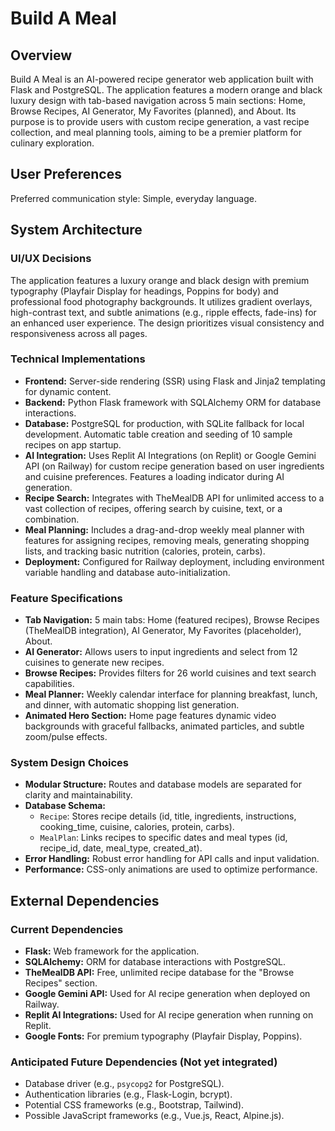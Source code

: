 # Build A Meal

## Overview
Build A Meal is an AI-powered recipe generator web application built with Flask and PostgreSQL. The application features a modern orange and black luxury design with tab-based navigation across 5 main sections: Home, Browse Recipes, AI Generator, My Favorites (planned), and About. Its purpose is to provide users with custom recipe generation, a vast recipe collection, and meal planning tools, aiming to be a premier platform for culinary exploration.

## User Preferences
Preferred communication style: Simple, everyday language.

## System Architecture

### UI/UX Decisions
The application features a luxury orange and black design with premium typography (Playfair Display for headings, Poppins for body) and professional food photography backgrounds. It utilizes gradient overlays, high-contrast text, and subtle animations (e.g., ripple effects, fade-ins) for an enhanced user experience. The design prioritizes visual consistency and responsiveness across all pages.

### Technical Implementations
- **Frontend:** Server-side rendering (SSR) using Flask and Jinja2 templating for dynamic content.
- **Backend:** Python Flask framework with SQLAlchemy ORM for database interactions.
- **Database:** PostgreSQL for production, with SQLite fallback for local development. Automatic table creation and seeding of 10 sample recipes on app startup.
- **AI Integration:** Uses Replit AI Integrations (on Replit) or Google Gemini API (on Railway) for custom recipe generation based on user ingredients and cuisine preferences. Features a loading indicator during AI generation.
- **Recipe Search:** Integrates with TheMealDB API for unlimited access to a vast collection of recipes, offering search by cuisine, text, or a combination.
- **Meal Planning:** Includes a drag-and-drop weekly meal planner with features for assigning recipes, removing meals, generating shopping lists, and tracking basic nutrition (calories, protein, carbs).
- **Deployment:** Configured for Railway deployment, including environment variable handling and database auto-initialization.

### Feature Specifications
- **Tab Navigation:** 5 main tabs: Home (featured recipes), Browse Recipes (TheMealDB integration), AI Generator, My Favorites (placeholder), About.
- **AI Generator:** Allows users to input ingredients and select from 12 cuisines to generate new recipes.
- **Browse Recipes:** Provides filters for 26 world cuisines and text search capabilities.
- **Meal Planner:** Weekly calendar interface for planning breakfast, lunch, and dinner, with automatic shopping list generation.
- **Animated Hero Section:** Home page features dynamic video backgrounds with graceful fallbacks, animated particles, and subtle zoom/pulse effects.

### System Design Choices
- **Modular Structure:** Routes and database models are separated for clarity and maintainability.
- **Database Schema:**
    - `Recipe`: Stores recipe details (id, title, ingredients, instructions, cooking_time, cuisine, calories, protein, carbs).
    - `MealPlan`: Links recipes to specific dates and meal types (id, recipe_id, date, meal_type, created_at).
- **Error Handling:** Robust error handling for API calls and input validation.
- **Performance:** CSS-only animations are used to optimize performance.

## External Dependencies

### Current Dependencies
- **Flask:** Web framework for the application.
- **SQLAlchemy:** ORM for database interactions with PostgreSQL.
- **TheMealDB API:** Free, unlimited recipe database for the "Browse Recipes" section.
- **Google Gemini API:** Used for AI recipe generation when deployed on Railway.
- **Replit AI Integrations:** Used for AI recipe generation when running on Replit.
- **Google Fonts:** For premium typography (Playfair Display, Poppins).

### Anticipated Future Dependencies (Not yet integrated)
- Database driver (e.g., `psycopg2` for PostgreSQL).
- Authentication libraries (e.g., Flask-Login, bcrypt).
- Potential CSS frameworks (e.g., Bootstrap, Tailwind).
- Possible JavaScript frameworks (e.g., Vue.js, React, Alpine.js).